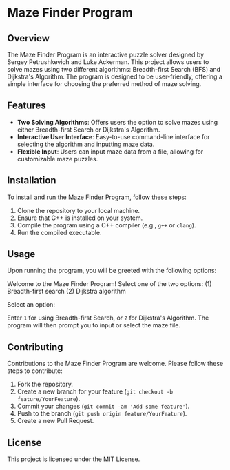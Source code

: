# Maze Finder Program

## Overview
The Maze Finder Program is an interactive puzzle solver designed by Sergey Petrushkevich and Luke Ackerman. This project allows users to solve mazes using two different algorithms: Breadth-first Search (BFS) and Dijkstra's Algorithm. The program is designed to be user-friendly, offering a simple interface for choosing the preferred method of maze solving.

## Features
- **Two Solving Algorithms**: Offers users the option to solve mazes using either Breadth-first Search or Dijkstra's Algorithm.
- **Interactive User Interface**: Easy-to-use command-line interface for selecting the algorithm and inputting maze data.
- **Flexible Input**: Users can input maze data from a file, allowing for customizable maze puzzles.

## Installation

To install and run the Maze Finder Program, follow these steps:

1. Clone the repository to your local machine.
2. Ensure that C++ is installed on your system.
3. Compile the program using a C++ compiler (e.g., `g++` or `clang`).
4. Run the compiled executable.

## Usage

Upon running the program, you will be greeted with the following options:

Welcome to the Maze Finder Program!
Select one of the two options:
(1) Breadth-first search
(2) Dijkstra algorithm

Select an option:


Enter `1` for using Breadth-first Search, or `2` for Dijkstra's Algorithm. The program will then prompt you to input or select the maze file.

## Contributing

Contributions to the Maze Finder Program are welcome. Please follow these steps to contribute:

1. Fork the repository.
2. Create a new branch for your feature (`git checkout -b feature/YourFeature`).
3. Commit your changes (`git commit -am 'Add some feature'`).
4. Push to the branch (`git push origin feature/YourFeature`).
5. Create a new Pull Request.

## License

This project is licensed under the MIT License.
